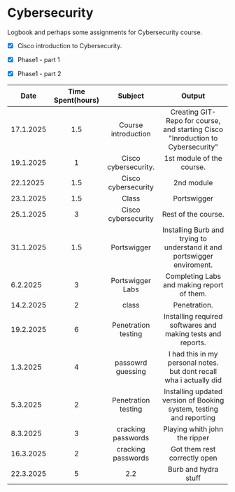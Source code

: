 # Cybersecurity
Logbook and perhaps some assignments for Cybersecurity course.

- [x] Cisco introduction to Cybersecurity.
- [x] Phase1 - part 1
- [x] Phase1 - part 2




| Date      | Time Spent(hours) |       Subject        |                                      Output                                      |
| --------- | :---------------: | :------------------: | :------------------------------------------------------------------------------: |
| 17.1.2025 |        1.5        | Course introduction  | Creating GIT- Repo for course, and starting Cisco "Inroduction to Cybersecurity" |
| 19.1.2025 |         1         | Cisco cybersecurity. |                            1st module of the course.                             |
| 22.12025  |        1.5        | Cisco cybersecurity  |                                    2nd module                                    |
| 23.1.2025 |        1.5        |        Class         |                                   Portswigger                                    |
| 25.1.2025 |         3         | Cisco cybersecurity  |                               Rest of the course.                                |
| 31.1.2025 |        1.5        |     Portswigger      |     Installing Burb and trying to understand it and portswigger enviroment.      |
| 6.2.2025  |         3         |   Portswigger Labs   |                    Completing Labs and making report of them.                    |
| 14.2.2025 |         2         |        class         |                                   Penetration.                                   |
| 19.2.2025 |       6           | Penetration testing  |                     Installing required softwares and making tests and reports.  |
| 1.3.2025  |         4         |  passowrd guessing   |   I had this in my personal notes. but dont recall wha i actually did            |
| 5.3.2025  |        2          | Penetration testing  |  Installing updated version of Booking system, testing and reporting             |
| 8.3.2025  |        3          | cracking passwords   | Playing whith john the ripper                                                    |
| 16.3.2025 |        2          | cracking passwords   | Got them rest correctly open                                                     |
| 22.3.2025 |       5           | 2.2                  | Burb and hydra stuff                                                             |
